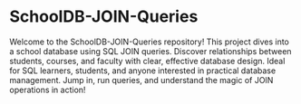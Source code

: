 # SchoolDB-JOIN-Queries
Welcome to the SchoolDB-JOIN-Queries repository! This project dives into a school database using SQL JOIN queries. Discover relationships between students, courses, and faculty with clear, effective database design. Ideal for SQL learners, students, and anyone interested in practical database management. Jump in, run queries, and understand the magic of JOIN operations in action!
